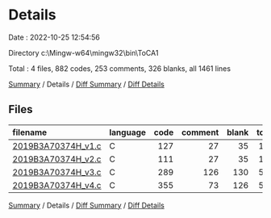 # Details

Date : 2022-10-25 12:54:56

Directory c:\\Mingw-w64\\mingw32\\bin\\ToCA1

Total : 4 files,  882 codes, 253 comments, 326 blanks, all 1461 lines

[Summary](results.md) / Details / [Diff Summary](diff.md) / [Diff Details](diff-details.md)

## Files
| filename | language | code | comment | blank | total |
| :--- | :--- | ---: | ---: | ---: | ---: |
| [2019B3A70374H_v1.c](/2019B3A70374H_v1.c) | C | 127 | 27 | 35 | 189 |
| [2019B3A70374H_v2.c](/2019B3A70374H_v2.c) | C | 111 | 27 | 35 | 173 |
| [2019B3A70374H_v3.c](/2019B3A70374H_v3.c) | C | 289 | 126 | 130 | 545 |
| [2019B3A70374H_v4.c](/2019B3A70374H_v4.c) | C | 355 | 73 | 126 | 554 |

[Summary](results.md) / Details / [Diff Summary](diff.md) / [Diff Details](diff-details.md)